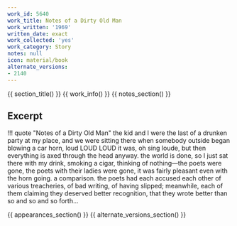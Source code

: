 ```yaml
---
work_id: 5640
work_title: Notes of a Dirty Old Man
work_written: '1969'
written_date: exact
work_collected: 'yes'
work_category: Story
notes: null
icon: material/book
alternate_versions:
- 2140
---
```


{{ section_title() }}
{{ work_info() }}
{{ notes_section() }}
## Excerpt
!!! quote "Notes of a Dirty Old Man"
    the kid and I were the last of a drunken party at my place, and we were sitting there when somebody outside began blowing a car horn, loud LOUD LOUD it was, oh sing loude, but then everything is axed through the head anyway. the world is done, so I just sat there with my drink, smoking a cigar, thinking of nothing—the poets were gone, the poets with their ladies were gone, it was fairly pleasant even with the horn going. a comparison. the poets had each accused each other of various treacheries, of bad writing, of having slipped; meanwhile, each of them claiming they deserved better recognition, that they wrote better than so and so and so forth...

{{ appearances_section() }}
{{ alternate_versions_section() }}